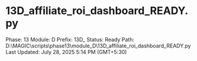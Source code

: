 # 13D_affiliate_roi_dashboard_READY.py

Phase: 13
Module: D
Prefix: 13D_
Status: Ready
Path: D:\MAGIC\scripts\phase13\module_D\13D_affiliate_roi_dashboard_READY.py
Last Updated: July 28, 2025 5:14 PM (GMT+5:30)